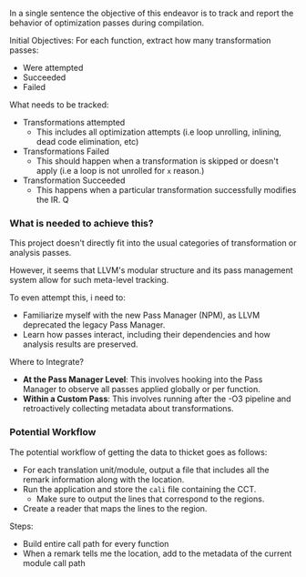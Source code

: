 In a single sentence the objective of this endeavor is to track and report the behavior of optimization passes during compilation.

Initial Objectives: For each function, extract how many transformation passes:
- Were attempted
- Succeeded
- Failed

What needs to be tracked:
- Transformations attempted
	- This includes all optimization attempts (i.e loop unrolling, inlining, dead code elimination, etc)
- Transformations Failed
	- This should happen when a transformation is skipped or doesn't apply (i.e a loop is not unrolled for `x` reason.)
- Transformation Succeeded
	- This happens when a particular transformation successfully modifies the IR.
Q
### What is needed to achieve this?
This project doesn't directly fit into the usual categories of transformation or analysis passes. 

However, it seems that LLVM's modular structure and its pass management system allow for such meta-level tracking.

To even attempt this, i need to:
- Familiarize myself with the new Pass Manager (NPM), as LLVM deprecated the legacy Pass Manager.
- Learn how passes interact, including their dependencies and how analysis results are preserved.

Where to Integrate?
- **At the Pass Manager Level**: This involves hooking into the Pass Manager to observe all passes applied globally or per function.
- **Within a Custom Pass**: This involves running after the -O3 pipeline and retroactively collecting metadata about transformations.




### Potential Workflow

The potential workflow of getting the data to thicket goes as follows:
- For each translation unit/module, output a file that includes all the remark information along with the location.
- Run the application and store the `cali` file containing the CCT.
	- Make sure to output the lines that correspond to the regions.
- Create a reader that maps the lines to the region.


Steps:
- Build entire call path for every function
- When a remark tells me the location, add to the metadata of the current module call path